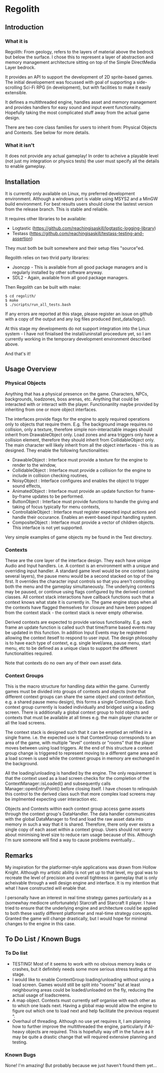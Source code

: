 # Regolith

## Introduction

### What it is

Regolith: From geology, refers to the layers of material above the bedrock but below the surface.
I chose this to represent a layer of abstraction and memory management architecture sitting on top of the Simple DirectMedia Layer bedrock.

It provides an API to support the development of 2D sprite-based games. The initial developement was focussed with goal of supporting a side-scrolling Sci-Fi RPG (in development), but with facilities to make it easily extensible.

It defines a multithreaded engine, handles asset and memory management and provides handlers for easy sound and input event functionality. Hopefully taking the most complicated stuff away from the actual game design.

There are two core class families for users to inherit from: Physical Objects and Contexts. See below for more details.

### What it isn't

It does not provide any actual gameplay! In order to acheive a playable level (not just my integration or physics tests) the user must specify all the details to enable gameplay.

## Installation

It is currently only available on Linux, my preferred development environment. Although a windows port is viable using MSYS2 and a MinGW build environment.
For best results users should clone the lastest version from the release branch. This is stable and reliable.

It requires other libraries to be available: 
  - Logtastic (https://github.com/reachingisaskill/logtastic-logging-library)
  - Testass (https://github.com/reachingisaskill/testass-testing-and-assertion)

They must both be built somewhere and their setup files "source"ed.

Regolith relies on two thrid party libraries:
  - Jsoncpp - This is available from all good package managers and is regularly installed by other software anyway.
  - SDL2 - Again, available from all good package managers.

Then Regolith can be built with make:

```
$ cd regolith/
$ make
$ ./scripts/run_all_tests.bash
```

If any errors are reported at this stage, please register an issue on github with a copy of the output and any log files produced (test_data/logs/).

At this stage my developments do not support integration into the Linux system - I have not finialised the install/uninstall proceedure yet, so I am currently working in the temporary development environment described above.

And that's it!


## Usage Overview

### Physical Objects

Anything that has a physical presence on the game. Characters, NPCs, backgrounds, loadzones, boss arenas, etc. Anything that could be interacted with or interact with the player. Functionanlity maybe provided by inheriting from one or more object interfaces.

The interfaces provide flags for the engine to apply required operations only to objects that require them. E.g. The background image requires no collision, only a texture, therefore simple non-interactable images should inherit from DrawableObject only. Load zones and area triggers only have a collision element, therefore they should inherit from CollidableObject only. The main character will likely inherit from all the object interfaces - this is as designed. They enable the following functionalities:

- DrawableObject : Interface must provide a texture for the engine to render to the window,
- CollidableObject : Interface must provide a collision for the engine to include in collision checking routines,
- NoisyObject : Interface configures and enables the object to trigger sound effects,
- AnimatedObject : Interface must provide an update function for frame-by-frame updates to be performed. 
- ButtonObject : Interface must provide functions to handle the giving and taking of focus typically for menu contexts,
- ControllableObject : Interface must register expected input actions and handle their occurance. Enables an event-based input handling system.
- CompositeObject : Interface must provide a vector of children objects. This interface is not yet supported.

Very simple examples of game objects my be found in the Test directory.


### Contexts
These are the core layer of the interface design. They each have unique Audio and Input handlers. i.e. A context is an environment with a unique and overriding input handler. A standard game level would be one context (using several layers), the pause menu would be a second stacked on top of the first. It overrides the character input controls so that you aren't controlling both the menu and the gameplay simultaneously. The underlying contexts may be paused, or continue using flags configured by the derived context classes. All context stack interactions have callback functions such that a context knows what state it is currently in. The game engine stops when all the contexts have flagged themselves for closure and have been popped from the context stack - the context stack is never empty otherwise.

Derived contexts are expected to provide various functionality. E.g. each frame an update function is called such that time/frame based events may be updated in this function. In addition Input Events may be registered allowing the context iteself to respond to user input. The design philosophy is to have each type of context, e.g. single level/area, pause menu, start menu, etc to be defined as a unique class to support the different functionalities required.

Note that contexts do no own any of their own asset data.


### Context Groups

This is the macro structure for handling data within the game. Currently games must be divided into groups of contexts and objects (note that different context groups can share the same object and context definition, e.g. a shared pause menu design), this forms a single ContextGroup. Each context group currently is loaded individually and bridged using a loading screen. There is additionally a global context group to hold objects and contexts that must be available at all times e.g. the main player character or all the load screens.

The context stack is designed such that it can be emptied an refilled in a single frame. i.e. the expected use is that ContextGroup corresponds to an area of the game, with multiple "level" contexts or "rooms" that the player moves between using load triggers. At the end of this structure a context group change is triggered to represent moving to a different game area and a load screen is used while the contrext groups in memory are exchanged in the background.

All the loading/unloading is handled by the engine. The only requirement is that the context used as a load screen checks for the completion of the ContextManager::isLoaded() and subsequently calls Manager::openEntryPoint() before closing itself. I have chosen to relinquish this control to the derived class such that more complex load screens may be implmented expecting user interaction etc.

Objects and Contexts within each context group access game assets through the context group's DataHandler. The data handler communicates with the global DataManager to find and load the raw asset data into memory in such a way that it is shared. Therefore, there only ever exists a single copy of each asset within a context group. Users should not worry about minimising level size to reduce ram usage because of this. Although I'm sure someone will find a way to cause problems eventually...


## Remarks

My inspiration for the platformer-style applications was drawn from Hollow Knight. Although my artistic ability is not yet up to that level, my goal was to recreate the level of precision and overall tightness in gameplay that is only acheivable through a well design engine and interface. It is my intention that what I have constructed will enable that.

I personally have an interest in real time strategy games particularly as a (somewhay mediocre unfortunately) Starcraft and Starcraft II player. I have tried to ensure that the underlying engine and architecture could be applied to both these vastly different platformer and real-time strategy concepts. Granted the game will change drastically, but I would hope for minimal changes to the engine in this case.


## To Do List / Known Bugs

### To Do list

- TESTING! Most of it seems to work with no obvious memory leaks or crashes, but it definitely needs some more serious stress testing at this stage.
- I would like to enable ContextGroup loading/unloading without using a load screen. Games would still be split into "rooms" but at least neighbouring areas could be loaded/unloaded on the fly, reducing the actual usage of loadscreens.
- A map object. Contexts must currently self organise with each other as to which one loads next. Having a global map would allow the engine to figure out which one to load next and help facilitate the previous request ^.
- Overhaul of threading. Although no use yet requires it, I am planning how to further improve the multithreaded the engine, particularly if AI-heavy objects are required. This is hopefully way off in the future as it may be quite a drastic change that will required extensive planning and testing.

### Known Bugs

None! I'm amazing!
But probably because we just haven't found them yet...

